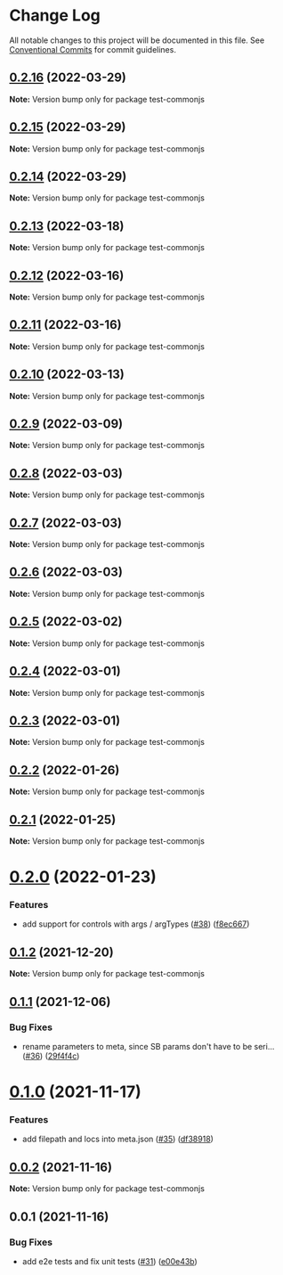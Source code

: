 # Change Log

All notable changes to this project will be documented in this file.
See [Conventional Commits](https://conventionalcommits.org) for commit guidelines.

## [0.2.16](https://github.com/tajo/ladle/compare/test-commonjs@0.2.15...test-commonjs@0.2.16) (2022-03-29)

**Note:** Version bump only for package test-commonjs

## [0.2.15](https://github.com/tajo/ladle/compare/test-commonjs@0.2.14...test-commonjs@0.2.15) (2022-03-29)

**Note:** Version bump only for package test-commonjs

## [0.2.14](https://github.com/tajo/ladle/compare/test-commonjs@0.2.13...test-commonjs@0.2.14) (2022-03-29)

**Note:** Version bump only for package test-commonjs

## [0.2.13](https://github.com/tajo/ladle/compare/test-commonjs@0.2.12...test-commonjs@0.2.13) (2022-03-18)

**Note:** Version bump only for package test-commonjs

## [0.2.12](https://github.com/tajo/ladle/compare/test-commonjs@0.2.11...test-commonjs@0.2.12) (2022-03-16)

**Note:** Version bump only for package test-commonjs

## [0.2.11](https://github.com/tajo/ladle/compare/test-commonjs@0.2.10...test-commonjs@0.2.11) (2022-03-16)

**Note:** Version bump only for package test-commonjs

## [0.2.10](https://github.com/tajo/ladle/compare/test-commonjs@0.2.9...test-commonjs@0.2.10) (2022-03-13)

**Note:** Version bump only for package test-commonjs

## [0.2.9](https://github.com/tajo/ladle/compare/test-commonjs@0.2.8...test-commonjs@0.2.9) (2022-03-09)

**Note:** Version bump only for package test-commonjs

## [0.2.8](https://github.com/tajo/ladle/compare/test-commonjs@0.2.7...test-commonjs@0.2.8) (2022-03-03)

**Note:** Version bump only for package test-commonjs

## [0.2.7](https://github.com/tajo/ladle/compare/test-commonjs@0.2.6...test-commonjs@0.2.7) (2022-03-03)

**Note:** Version bump only for package test-commonjs

## [0.2.6](https://github.com/tajo/ladle/compare/test-commonjs@0.2.5...test-commonjs@0.2.6) (2022-03-03)

**Note:** Version bump only for package test-commonjs

## [0.2.5](https://github.com/tajo/ladle/compare/test-commonjs@0.2.4...test-commonjs@0.2.5) (2022-03-02)

**Note:** Version bump only for package test-commonjs

## [0.2.4](https://github.com/tajo/ladle/compare/test-commonjs@0.2.3...test-commonjs@0.2.4) (2022-03-01)

**Note:** Version bump only for package test-commonjs

## [0.2.3](https://github.com/tajo/ladle/compare/test-commonjs@0.2.2...test-commonjs@0.2.3) (2022-03-01)

**Note:** Version bump only for package test-commonjs

## [0.2.2](https://github.com/tajo/ladle/compare/test-commonjs@0.2.1...test-commonjs@0.2.2) (2022-01-26)

**Note:** Version bump only for package test-commonjs

## [0.2.1](https://github.com/tajo/ladle/compare/test-commonjs@0.2.0...test-commonjs@0.2.1) (2022-01-25)

**Note:** Version bump only for package test-commonjs

# [0.2.0](https://github.com/tajo/ladle/compare/test-commonjs@0.1.2...test-commonjs@0.2.0) (2022-01-23)

### Features

- add support for controls with args / argTypes ([#38](https://github.com/tajo/ladle/issues/38)) ([f8ec667](https://github.com/tajo/ladle/commit/f8ec6679fe7fcd508ca445dbca449549920caba8))

## [0.1.2](https://github.com/tajo/ladle/compare/test-commonjs@0.1.1...test-commonjs@0.1.2) (2021-12-20)

**Note:** Version bump only for package test-commonjs

## [0.1.1](https://github.com/tajo/ladle/compare/test-commonjs@0.1.0...test-commonjs@0.1.1) (2021-12-06)

### Bug Fixes

- rename parameters to meta, since SB params don't have to be seri… ([#36](https://github.com/tajo/ladle/issues/36)) ([29f4f4c](https://github.com/tajo/ladle/commit/29f4f4c596dddc3cce059d4292b51938eaa978d7))

# [0.1.0](https://github.com/tajo/ladle/compare/test-commonjs@0.0.2...test-commonjs@0.1.0) (2021-11-17)

### Features

- add filepath and locs into meta.json ([#35](https://github.com/tajo/ladle/issues/35)) ([df38918](https://github.com/tajo/ladle/commit/df3891850ed5db10c03baac97b423e54baa87821))

## [0.0.2](https://github.com/tajo/ladle/compare/test-commonjs@0.0.1...test-commonjs@0.0.2) (2021-11-16)

**Note:** Version bump only for package test-commonjs

## 0.0.1 (2021-11-16)

### Bug Fixes

- add e2e tests and fix unit tests ([#31](https://github.com/tajo/ladle/issues/31)) ([e00e43b](https://github.com/tajo/ladle/commit/e00e43be76b1385b0a72fe44bd71029925c873e1))
